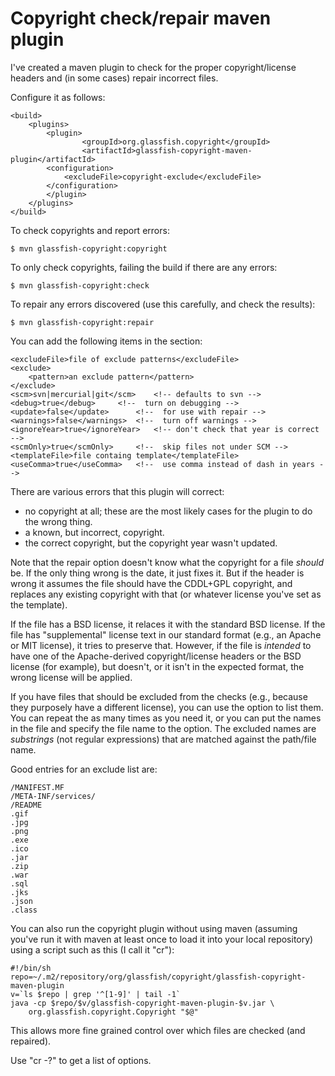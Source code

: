 #   Copyright check/repair maven plugin

I've created a maven plugin to check for the proper copyright/license headers
and (in some cases) repair incorrect files.

Configure it as follows:

    <build>
        <plugins>
            <plugin>
                    <groupId>org.glassfish.copyright</groupId>
                    <artifactId>glassfish-copyright-maven-plugin</artifactId>
            <configuration>
                <excludeFile>copyright-exclude</excludeFile>
            </configuration>
            </plugin>
        </plugins>
    </build>

To check copyrights and report errors:

    $ mvn glassfish-copyright:copyright

To only check copyrights, failing the build if there are any errors:

    $ mvn glassfish-copyright:check

To repair any errors discovered (use this carefully, and check the results):

    $ mvn glassfish-copyright:repair

You can add the following items in the <configuration> section:

    <excludeFile>file of exclude patterns</excludeFile>
    <exclude>
        <pattern>an exclude pattern</pattern>
    </exclude>
    <scm>svn|mercurial|git</scm>    <!-- defaults to svn -->
    <debug>true</debug>     <!--  turn on debugging -->
    <update>false</update>      <!--  for use with repair -->
    <warnings>false</warnings>  <!--  turn off warnings -->
    <ignoreYear>true</ignoreYear>   <!-- don't check that year is correct -->
    <scmOnly>true</scmOnly>     <!--  skip files not under SCM -->
    <templateFile>file containg template</templateFile>
    <useComma>true</useComma>   <!--  use comma instead of dash in years -->


There are various errors that this plugin will correct:

- no copyright at all; these are the most likely cases for the plugin to
  do the wrong thing.
- a known, but incorrect, copyright.
- the correct copyright, but the copyright year wasn't updated.

Note that the repair option doesn't know what the copyright for a
file *should* be.  If the only thing wrong is the date, it just fixes
it.  But if the header is wrong it assumes the file should have the
CDDL+GPL copyright, and replaces any existing copyright with that
(or whatever license you've set as the template).

If the file has a BSD license, it relaces it with the standard BSD
license.  If the file has "supplemental" license text in our standard
format (e.g., an Apache or MIT license), it tries to preserve that.
However, if the file is *intended* to have one of the Apache-derived
copyright/license headers or the BSD license (for example), but
doesn't, or it isn't in the expected format, the wrong license will
be applied.

If you have files that should be excluded from the checks (e.g.,
because they purposely have a different license), you can use the
<exclude> option to list them.  You can repeat the <pattern> as many times
as you need it, or you can put the names in the file and specify the
file name to the <excludeFile> option.
The excluded names are *substrings* (not regular expressions) that
are matched against the path/file name.

Good entries for an exclude list are:

    /MANIFEST.MF
    /META-INF/services/
    /README
    .gif
    .jpg
    .png
    .exe
    .ico
    .jar
    .zip
    .war
    .sql
    .jks
    .json
    .class


You can also run the copyright plugin without using maven (assuming you've
run it with maven at least once to load it into your local repository) using
a script such as this (I call it "cr"):

    #!/bin/sh
    repo=~/.m2/repository/org/glassfish/copyright/glassfish-copyright-maven-plugin
    v=`ls $repo | grep '^[1-9]' | tail -1`
    java -cp $repo/$v/glassfish-copyright-maven-plugin-$v.jar \
        org.glassfish.copyright.Copyright "$@"

This allows more fine grained control over which files are checked
(and repaired).

Use "cr -?" to get a list of options.
